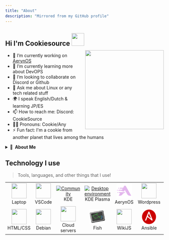 ```yaml
---
title: "About"
description: "Mirrored from my GitHub profile"
---
```


## Hi I'm Cookiesource <img src="https://raw.githubusercontent.com/CookieSource/CookieSource/master/images/Hello.gif" width="40" height="40" />

<img align="right" width="250" height="250" style="float:right; margin: -8px 0 8px 24px;" src="https://raw.githubusercontent.com/CookieSource/CookieSource/master/images/Programming.gif">

- 🔭 I’m currently working on [AerynOS](https://aerynos.com/)
- 🌱 I’m currently learning more about DevOPS
- 👯 I’m looking to collaborate on Discord or Github
- 💬 Ask me about Linux or any tech related stuff
- 🌍 I speak English/Dutch & learning JP/ES
- 📫 How to reach me: Discord: CookieSource
- 🏳️‍🌈 Pronouns: Cookie/Any
- ⚡ Fun fact: I'm a cookie from another planet that lives among the humans

<details>
  <summary><b>👤&nbsp;&nbsp;About Me</b></summary>
I'm an IT System administrator.


You can best describe me as someone who is always looking for the latest technology and developments.
  
  <details>
  <summary><b>🕑 Projects</b></summary>
    <br>
    
**Pkgbridge**<br>
A rust based CLI tool to seamlessly integrate Distrobox into your host environment.

**AerynOS**<br>
I currently work on AerynOS. Contributing packages and fixes

**RebornOS**<br>
Old RebornOS Project leader RebornOS is an Arch based Linux distribution with a team of developers, artists and other talented individuals aiming to make Arch Linux as user friendly as possible by providing interface solutions to things you normally have to do in a terminal.<br></br>
**Wiki**<br>
I'm an ex Wiki pro contributor and have contributed to several other gaming and technical wikis<br></br>
</details>

 <details>
  <summary><b>🎙 Hobbies </b></summary>
  
- Singing /  Music
- Anime
- Coding / Programming
- Table tennis
- Swimming
- Server stuff
- Tinkering & Automation
</details>
  </details>


<h2 align="left">Technology I use</h2> 

> Tools, languages, and other things that I use!

<table>
  <tr>
    <td align="center" width="96">
      <a href="#">
        <img src="https://raw.githubusercontent.com/CookieSource/CookieSource/HEAD/images/laptop.png" width="48" height="48" alt="" />
      </a>
      <br>Laptop
    </td>
    <td align="center" width="96">
      <a href="https://code.visualstudio.com/">
        <img src="https://raw.githubusercontent.com/CookieSource/CookieSource/HEAD/images/visualstudiocode.svg" width="48" height="48" alt="" />
      </a>
      <br>VSCode
    </td>
    <td align="center" width="96">
      <a href="https://kde.org">
        <img src="https://raw.githubusercontent.com/CookieSource/CookieSource/HEAD/images/kde.svg" width="48" height="48" alt="Community" />
      </a>
      <br>KDE
    </td>
    <td align="center" width="96">
      <a href="https://kde.org/plasma-desktop/">
        <img src="https://raw.githubusercontent.com/CookieSource/CookieSource/HEAD/images/kdeplasma.svg" width="48" height="48" alt="Desktop environment" />
      </a>
      <br>KDE Plasma
    </td>
    <td align="center" width="96">
      <a href="https://aerynos.org">
        <img src="https://raw.githubusercontent.com/CookieSource/CookieSource/HEAD/images/aerynos.svg" width="48" height="48" alt="Linux" />
      </a>
      <br>AerynOS
    </td>
    <td align="center" width="96">
      <a href="https://wordpress.org">
        <img src="https://raw.githubusercontent.com/CookieSource/CookieSource/HEAD/images/wordpress.svg" width="48" height="48" alt="" />
      </a>
      <br>Wordpress
    </td>
    <td align="center" width="96">
      <a href="https://www.rust-lang.org/" >
        <img src="https://raw.githubusercontent.com/CookieSource/CookieSource/HEAD/images/rust.svg" width="48" height="48" alt="" />
      </a>
      <br>Rust
    </td>
    <td align="center" width="96">
      <a href="https://slint.dev">
        <img src="https://raw.githubusercontent.com/CookieSource/CookieSource/HEAD/images/slint.svg" width="48" height="48" alt="" />
      </a>
      <br>Slint
    </td>
    <td align="center" width="96">
      <a href="https://tabby.sh/">
        <img src="https://raw.githubusercontent.com/CookieSource/CookieSource/HEAD/images/tabby.svg" width="48" height="48" alt="" />
      </a>
      <br>Tabby
    </td>
  </tr>
  <tr>
    <td align="center" width="96"> 
      <a href="#" >
        <img src="https://raw.githubusercontent.com/CookieSource/CookieSource/HEAD/images/htmlcss.png" width="48" height="48" alt="" />
      </a>
      <br>HTML/CSS
    </td>
    <td align="center" width="96">
      <a href="https://debian.org" >
        <img src="https://raw.githubusercontent.com/CookieSource/CookieSource/HEAD/images/debian.svg" width="48" height="48" alt="" />
      </a>
      <br>Debian
    </td>
    <td align="center"  width="96">
      <a href="#">
        <img src="https://raw.githubusercontent.com/CookieSource/CookieSource/HEAD/images/cloudserver.png" width="48" height="48" alt="" />
      </a>
      <br>Cloud servers
    </td>
    <td align="center"  width="96">
      <a href="https://fishshell.com/">
        <img src="https://raw.githubusercontent.com/CookieSource/CookieSource/HEAD/images/fish.svg" width="48" height="48" alt="" />
      </a>
      <br>Fish
    </td>
    <td align="center" width="96">
      <a href="https://js.wiki" >
        <img src="https://raw.githubusercontent.com/CookieSource/CookieSource/HEAD/images/wikijs.png" width="48" height="48" alt="" />
      </a>
      <br>WikiJS
    </td>
    <td align="center"  width="96">
      <a href="https://docs.ansible.com/">
        <img src="https://raw.githubusercontent.com/CookieSource/CookieSource/HEAD/images/ansible.svg" width="48" height="48" alt="" />
      </a>
      <br>Ansible
    </td>
    <td align="center" width="96">
      <a href="https://www.python.org/">
        <img src="https://raw.githubusercontent.com/CookieSource/CookieSource/HEAD/images/python.svg" width="48" height="48" alt="" />
      </a>
      <br>Python
    </td>
    <td align="center" width="96">
      <a href="https://github.com/PowerShell/PowerShell" >
        <img src="https://raw.githubusercontent.com/CookieSource/CookieSource/HEAD/images/powershell.svg" width="48" height="48" alt="" />
      </a>
      <br>PowerShell
    </td>
    <td align="center" width="96">
      <a href="https://figma.com" >
        <img src="https://raw.githubusercontent.com/CookieSource/CookieSource/HEAD/images/figma.svg" width="48" height="48" alt="" />
      </a>
      <br>Figma
    </td>
  </tr>
</table>
